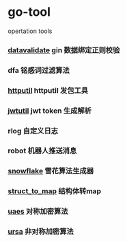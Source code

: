 # go-tool

opertation tools

### [datavalidate](datavalidate) gin 数据绑定正则校验

### dfa 铭感词过滤算法

### [httputil](httputil)   httputil 发包工具

### [jwtutil](jwtutil) jwt token 生成解析

### rlog 自定义日志

### robot 机器人推送消息

### [snowflake](snowflake) 雪花算法生成器

### [struct_to_map](struct_to_map) 结构体转map

### [uaes](uaes) 对称加密算法

### [ursa](ursa) 非对称加密算法

